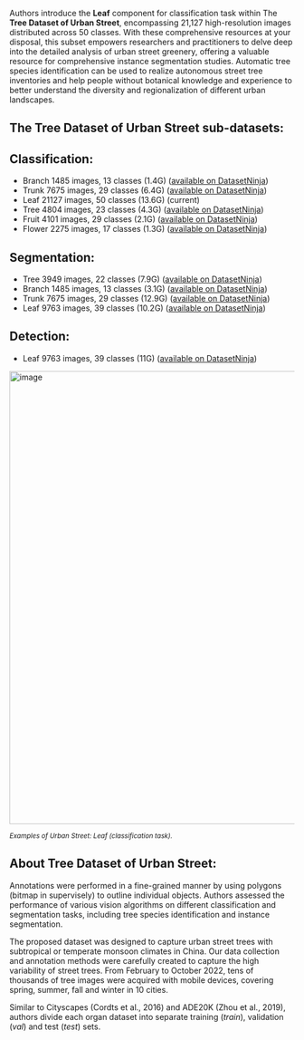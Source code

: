 Authors introduce the **Leaf** component for classification task within The **Tree Dataset of Urban Street**, encompassing 21,127 high-resolution images distributed across 50 classes. With these comprehensive resources at your disposal, this subset empowers researchers and practitioners to delve deep into the detailed analysis of urban street greenery, offering a valuable resource for comprehensive instance segmentation studies. Automatic tree species identification can be used to realize autonomous street tree inventories and help people without botanical knowledge and experience to better understand the diversity and regionalization of different urban landscapes.

## The Tree Dataset of Urban Street sub-datasets: 

## Classification:

- Branch 1485 images, 13 classes (1.4G) ([available on DatasetNinja](https://datasetninja.com/urban-street-branch))
- Trunk 7675 images, 29 classes (6.4G) ([available on DatasetNinja]())
- Leaf 21127 images, 50 classes (13.6G) (current)
- Tree 4804 images, 23 classes (4.3G) ([available on DatasetNinja]())
- Fruit 4101 images, 29 classes (2.1G) ([available on DatasetNinja]())
- Flower 2275 images, 17 classes (1.3G) ([available on DatasetNinja]())

## Segmentation:

- Tree 3949 images, 22 classes (7.9G) ([available on DatasetNinja]())
- Branch 1485 images, 13 classes (3.1G) ([available on DatasetNinja]())
- Trunk 7675 images, 29 classes (12.9G) ([available on DatasetNinja]())
- Leaf 9763 images, 39 classes (10.2G) ([available on DatasetNinja]())

## Detection:

- Leaf 9763 images, 39 classes (11G) ([available on DatasetNinja]())

<img src="https://ytt917251944.github.io/dataset_jekyll/assets/img/class/classification-leaf.png" alt="image" width="800">

<span style="font-size: smaller; font-style: italic;">Examples of Urban Street: Leaf (classification task).</span>

## About Tree Dataset of Urban Street: 

Annotations were performed in a fine-grained manner by using polygons (bitmap in supervisely) to outline individual objects. Authors assessed the performance of various vision algorithms on different classification and segmentation tasks, including tree species identification and instance segmentation. 

The proposed dataset was designed to capture urban street trees with subtropical or temperate monsoon climates in China. Our data collection and annotation methods were carefully created to capture the high variability of street trees. From February to October 2022, tens of thousands of tree images were acquired with mobile devices, covering spring, summer, fall and winter in 10 cities.

Similar to Cityscapes (Cordts et al., 2016) and ADE20K (Zhou et al., 2019), authors divide each organ dataset into separate training (*train*), validation (*val*) and test (*test*) sets. 